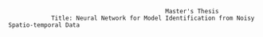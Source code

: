 
                                                Master's Thesis
                Title: Neural Network for Model Identification from Noisy Spatio-temporal Data
                                                         
                                                         


